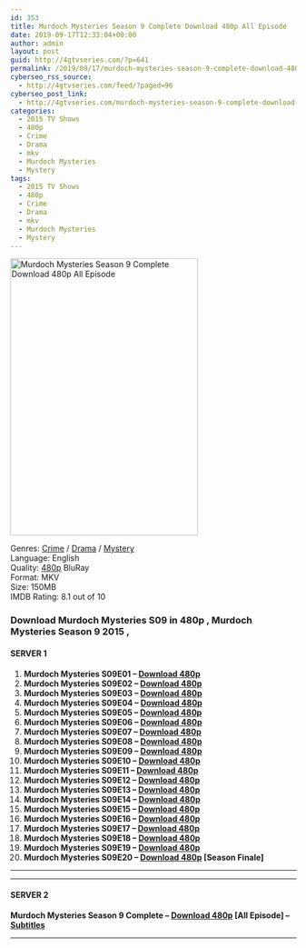 ```yaml
---
id: 353
title: Murdoch Mysteries Season 9 Complete Download 480p All Episode
date: 2019-09-17T12:33:04+00:00
author: admin
layout: post
guid: http://4gtvseries.com/?p=641
permalink: /2019/09/17/murdoch-mysteries-season-9-complete-download-480p-all-episode-2/
cyberseo_rss_source:
  - http://4gtvseries.com/feed/?paged=96
cyberseo_post_link:
  - http://4gtvseries.com/murdoch-mysteries-season-9-complete-download-480p-all-episode/
categories:
  - 2015 TV Shows
  - 480p
  - Crime
  - Drama
  - mkv
  - Murdoch Mysteries
  - Mystery
tags:
  - 2015 TV Shows
  - 480p
  - Crime
  - Drama
  - mkv
  - Murdoch Mysteries
  - Mystery
---
```

<img loading="lazy" class="aligncenter" src="https://1.bp.blogspot.com/-9-Q9vUkhWFs/XYC8L0533WI/AAAAAAAAAAc/RbhTyx7Y5eMzQMUQOwNm4uX1wcOY4J40gCK4BGAYYCw/s1600/Murdoch%2BMysteries%2BSeason%2B6-10.jpg" alt="Murdoch Mysteries Season 9 Complete Download 480p All Episode" width="330" height="488" />

Genres: <a href="http://4gtvseries.com/tag/crime/" data-wpel-link="internal">Crime</a> /&nbsp;<a href="http://4gtvseries.com/tag/drama/" data-wpel-link="internal">Drama</a> / <a href="http://4gtvseries.com/tag/mystery/" data-wpel-link="internal">Mystery</a>  
Language: English  
Quality:&nbsp;<a href="http://4gtvseries.com/tag/480p/" data-wpel-link="internal">480p</a> BluRay  
Format: MKV  
Size: 150MB  
IMDB Rating: 8.1 out of 10

### **Download Murdoch Mysteries S09 in 480p , Murdoch Mysteries Season 9 2015 ,&nbsp;**

#### <span><strong>SERVER 1</strong></span>

  1. **Murdoch Mysteries S09E01 – <a href="http://slink.dl480p.xyz/78Uu" data-wpel-link="external" target="_blank" rel="nofollow external noopener noreferrer" class="wpel-icon-left"><i class="wpel-icon fa fa-download" aria-hidden="true"></i>Download 480p</a>**
  2. **Murdoch Mysteries S09E02 – <a href="http://slink.dl480p.xyz/KUUEUWD" data-wpel-link="external" target="_blank" rel="nofollow external noopener noreferrer" class="wpel-icon-left"><i class="wpel-icon fa fa-download" aria-hidden="true"></i>Download 480p</a>**
  3. **Murdoch Mysteries S09E03 – <a href="http://slink.dl480p.xyz/noYOYlA8" data-wpel-link="external" target="_blank" rel="nofollow external noopener noreferrer" class="wpel-icon-left"><i class="wpel-icon fa fa-download" aria-hidden="true"></i>Download 480p</a>**
  4. **Murdoch Mysteries S09E04 – <a href="http://slink.dl480p.xyz/zEL5aMnh" data-wpel-link="external" target="_blank" rel="nofollow external noopener noreferrer" class="wpel-icon-left"><i class="wpel-icon fa fa-download" aria-hidden="true"></i>Download 480p</a>**
  5. **Murdoch Mysteries S09E05 – <a href="http://slink.dl480p.xyz/2OTrAtrt" data-wpel-link="external" target="_blank" rel="nofollow external noopener noreferrer" class="wpel-icon-left"><i class="wpel-icon fa fa-download" aria-hidden="true"></i>Download 480p</a>**
  6. **Murdoch Mysteries S09E06 – <a href="http://slink.dl480p.xyz/XIo3GnC" data-wpel-link="external" target="_blank" rel="nofollow external noopener noreferrer" class="wpel-icon-left"><i class="wpel-icon fa fa-download" aria-hidden="true"></i>Download 480p</a>**
  7. **Murdoch Mysteries S09E07 – <a href="http://slink.dl480p.xyz/bjbTHqG1" data-wpel-link="external" target="_blank" rel="nofollow external noopener noreferrer" class="wpel-icon-left"><i class="wpel-icon fa fa-download" aria-hidden="true"></i>Download 480p</a>**
  8. **Murdoch Mysteries S09E08 – <a href="http://slink.dl480p.xyz/nT4VIwX" data-wpel-link="external" target="_blank" rel="nofollow external noopener noreferrer" class="wpel-icon-left"><i class="wpel-icon fa fa-download" aria-hidden="true"></i>Download 480p</a>**
  9. **Murdoch Mysteries S09E09 – <a href="http://slink.dl480p.xyz/LZ973" data-wpel-link="external" target="_blank" rel="nofollow external noopener noreferrer" class="wpel-icon-left"><i class="wpel-icon fa fa-download" aria-hidden="true"></i>Download 480p</a>**
 10. **Murdoch Mysteries S09E10 – <a href="http://slink.dl480p.xyz/7ivrC" data-wpel-link="external" target="_blank" rel="nofollow external noopener noreferrer" class="wpel-icon-left"><i class="wpel-icon fa fa-download" aria-hidden="true"></i>Download 480p</a>**
 11. **Murdoch Mysteries S09E11 – <a href="http://slink.dl480p.xyz/GHDKs" data-wpel-link="external" target="_blank" rel="nofollow external noopener noreferrer" class="wpel-icon-left"><i class="wpel-icon fa fa-download" aria-hidden="true"></i>Download 480p</a>**
 12. **Murdoch Mysteries S09E12 – <a href="http://slink.dl480p.xyz/IR4BP" data-wpel-link="external" target="_blank" rel="nofollow external noopener noreferrer" class="wpel-icon-left"><i class="wpel-icon fa fa-download" aria-hidden="true"></i>Download 480p</a>**
 13. **Murdoch Mysteries S09E13 – <a href="http://slink.dl480p.xyz/ZGcZj" data-wpel-link="external" target="_blank" rel="nofollow external noopener noreferrer" class="wpel-icon-left"><i class="wpel-icon fa fa-download" aria-hidden="true"></i>Download 480p</a>**
 14. **Murdoch Mysteries S09E14 – <a href="http://slink.dl480p.xyz/7utUydh" data-wpel-link="external" target="_blank" rel="nofollow external noopener noreferrer" class="wpel-icon-left"><i class="wpel-icon fa fa-download" aria-hidden="true"></i>Download 480p</a>**
 15. **Murdoch Mysteries S09E15 – <a href="http://slink.dl480p.xyz/pwizIt" data-wpel-link="external" target="_blank" rel="nofollow external noopener noreferrer" class="wpel-icon-left"><i class="wpel-icon fa fa-download" aria-hidden="true"></i>Download 480p</a>**
 16. **Murdoch Mysteries S09E16 – <a href="http://slink.dl480p.xyz/FjJRY0Ea" data-wpel-link="external" target="_blank" rel="nofollow external noopener noreferrer" class="wpel-icon-left"><i class="wpel-icon fa fa-download" aria-hidden="true"></i>Download 480p</a>**
 17. **Murdoch Mysteries S09E17 – <a href="http://slink.dl480p.xyz/56m4A" data-wpel-link="external" target="_blank" rel="nofollow external noopener noreferrer" class="wpel-icon-left"><i class="wpel-icon fa fa-download" aria-hidden="true"></i>Download 480p</a>**
 18. **Murdoch Mysteries S09E18 – <a href="http://slink.dl480p.xyz/lOSL" data-wpel-link="external" target="_blank" rel="nofollow external noopener noreferrer" class="wpel-icon-left"><i class="wpel-icon fa fa-download" aria-hidden="true"></i>Download 480p</a>**
 19. **Murdoch Mysteries S09E19 – <a href="http://slink.dl480p.xyz/bDHt2NKj" data-wpel-link="external" target="_blank" rel="nofollow external noopener noreferrer" class="wpel-icon-left"><i class="wpel-icon fa fa-download" aria-hidden="true"></i>Download 480p</a>**
 20. **Murdoch Mysteries S09E20 – <a href="http://slink.dl480p.xyz/u16nx" data-wpel-link="external" target="_blank" rel="nofollow external noopener noreferrer" class="wpel-icon-left"><i class="wpel-icon fa fa-download" aria-hidden="true"></i>Download 480p</a> [Season Finale]**

* * *

* * *

#### <span><strong>SERVER 2</strong></span>

**Murdoch Mysteries Season 9 Complete – <a href="http://dl480p.xyz/453/" data-wpel-link="external" target="_blank" rel="nofollow external noopener noreferrer" class="wpel-icon-left"><i class="wpel-icon fa fa-download" aria-hidden="true"></i>Download 480p</a> [All Episode] – <a href="https://subscene.com/subtitles/murdoch-mysteries-9th-season" data-wpel-link="external" target="_blank" rel="nofollow external noopener noreferrer" class="wpel-icon-left"><i class="wpel-icon fa fa-download" aria-hidden="true"></i>Subtitles</a>**

* * *

<div align="center">
</div>